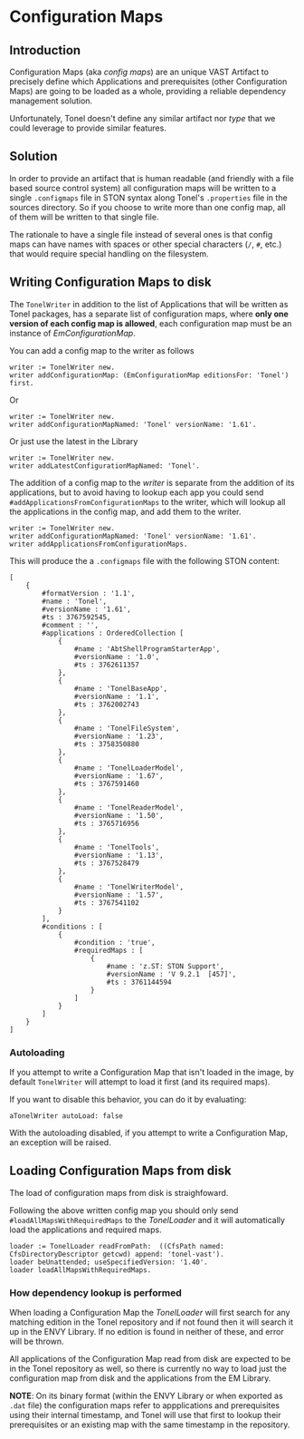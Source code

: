 # Configuration Maps

## Introduction

Configuration Maps (aka _config maps_) are an unique VAST Artifact to precisely define which Applications and prerequisites (other Configuration Maps) are going to be loaded as a whole, providing a reliable dependency management solution.

Unfortunately, Tonel doesn't define any similar artifact nor _type_ that we could leverage to provide similar features.

## Solution

In order to provide an artifact that is human readable (and friendly with a file based source control system) all configuration maps will be written to a single `.configmaps` file in STON syntax along Tonel's `.properties` file in the sources directory. So if you choose to write more than one config map, all of them will be written to that single file.

The rationale to have a single file instead of several ones is that config maps can have names with spaces or other special characters (`/`, `#`, etc.) that would require special handling on the filesystem. 

## Writing Configuration Maps to disk

The `TonelWriter` in addition to the list of Applications that will be written as Tonel packages, has a separate list of configuration maps, where **only one version of each config map is allowed**, each configuration map must be an instance of _EmConfigurationMap_.

You can add a config map to the writer as follows
```smalltalk
writer := TonelWriter new.
writer addConfigurationMap: (EmConfigurationMap editionsFor: 'Tonel') first.
```
Or
```smalltalk
writer := TonelWriter new.
writer addConfigurationMapNamed: 'Tonel' versionName: '1.61'.
```
Or just use the latest in the Library
```smalltalk
writer := TonelWriter new.
writer addLatestConfigurationMapNamed: 'Tonel'.
```


The addition of a config map to the _writer_ is separate from the addition of its applications, but to avoid having to lookup each app you could send `#addApplicationsFromConfigurationMaps` to the writer, which will lookup all the applications in the config map, and add them to the writer.

```smalltalk
writer := TonelWriter new.
writer addConfigurationMapNamed: 'Tonel' versionName: '1.61'.
writer addApplicationsFromConfigurationMaps.
```

This will produce the a `.configmaps` file with the following STON content:

```smalltalk
[
	{
		#formatVersion : '1.1',
		#name : 'Tonel',
		#versionName : '1.61',
		#ts : 3767592545,
		#comment : '',
		#applications : OrderedCollection [
			{
				#name : 'AbtShellProgramStarterApp',
				#versionName : '1.0',
				#ts : 3762611357
			},
			{
				#name : 'TonelBaseApp',
				#versionName : '1.1',
				#ts : 3762002743
			},
			{
				#name : 'TonelFileSystem',
				#versionName : '1.23',
				#ts : 3758350880
			},
			{
				#name : 'TonelLoaderModel',
				#versionName : '1.67',
				#ts : 3767591460
			},
			{
				#name : 'TonelReaderModel',
				#versionName : '1.50',
				#ts : 3765716956
			},
			{
				#name : 'TonelTools',
				#versionName : '1.13',
				#ts : 3767528479
			},
			{
				#name : 'TonelWriterModel',
				#versionName : '1.57',
				#ts : 3767541102
			}
		],
		#conditions : [
			{
				#condition : 'true',
				#requiredMaps : [
					{
						#name : 'z.ST: STON Support',
						#versionName : 'V 9.2.1  [457]',
						#ts : 3761144594
					}
				]
			}
		]
	}
]
```

### Autoloading

If you attempt to write a Configuration Map that isn't loaded in the image, by default `TonelWriter` will attempt to load it first (and its required maps).

If you want to disable this behavior, you can do it by evaluating:
```smalltalk
aTonelWriter autoLoad: false
```

With the autoloading disabled, if you attempt to write a Configuration Map, an exception will be raised.

## Loading Configuration Maps from disk

The load of configuration maps from disk is straighfoward.

Following the above written config map you should only send `#loadAllMapsWithRequiredMaps` to the _TonelLoader_ and it will automatically load the applications and required maps.

```smalltalk
loader := TonelLoader readFromPath:  ((CfsPath named: CfsDirectoryDescriptor getcwd) append: 'tonel-vast').
loader beUnattended; useSpecifiedVersion: '1.40'.
loader loadAllMapsWithRequiredMaps.
```

### How dependency lookup is performed

When loading a Configuration Map the _TonelLoader_ will first search for any matching edition in the Tonel repository and if not found then it will search it up in the ENVY Library. If no edition is found in neither of these, and error will be thrown.

All applications of the Configuration Map read from disk are expected to be in the Tonel repository as well, so there is currently no way to load just the configuration map from disk and the applications from the EM Library.

**NOTE**: On its binary format (within the ENVY Library or when exported as `.dat` file) the configuration maps refer to appplications and prerequisites using their internal timestamp, and Tonel will use that first to lookup their prerequisites or an existing map with the same timestamp in the repository.

